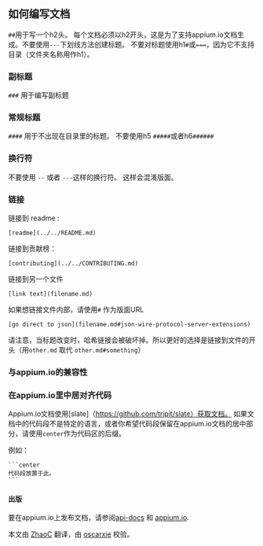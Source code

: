 ## 如何编写文档

`##`用于写一个h2头。 每个文档必须以h2开头。这是为了支持appium.io文档生成。不要使用`---`下划线方法创建标题。
不要对标题使用h1`#`或`===`，因为它不支持目录（文件夹名称用作h1）。

### 副标题

`###` 用于编写副标题

### 常规标题

`####` 用于不出现在目录里的标题。 
不要使用h5 `#####`或者h6`######`

### 换行符

不要使用 `--` 或者 `---`这样的换行符。 这样会混淆版面。

### 链接

链接到 readme :

`[readme](../../README.md)`

链接到贡献榜：

`[contributing](../../CONTRIBUTING.md)`

链接到另一个文件

`[link text](filename.md)`

如果想链接文件内部，请使用`#` 作为版面URL

`[go direct to json](filename.md#json-wire-protocol-server-extensions)`

请注意，当标题改变时，哈希链接会被破坏掉。所以更好的选择是链接到文件的开头（用`other.md` 取代 `other.md#something`）

### 与appium.io的兼容性

### 在appium.io里中居对齐代码

Appium.io文档使用[slate]（https://github.com/tripit/slate）获取文档。
如果文档中的代码段不是特定的语言，或者你希望代码段保留在appium.io文档的居中部分，请使用`center`作为代码区的后缀。

例如：

    ```center
    代码段放置于此。
    ```

#### 出版

要在appium.io上发布文档，请参阅[api-docs](https://github.com/appium/api-docs) 和 [appium.io](https://github.com/appium/appium.io).

本文由 [ZhaoC](https://github.com/ZhaoC) 翻译，由 [oscarxie](https://github.com/oscarxie) 校验。
